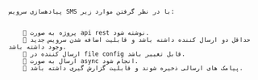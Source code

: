     پیادهسازی سرویس SMS با در نظر گرفتن موارد زیر:


         پروژه به صورت api rest نوشته شود.
         حداقل دو ارسال کننده داشته باشد و قابلیت اضافه شدن سرویس جدید وجود داشته باشد.
         ارسال کننده در file config قابل تغییر باشد.
         ارسال به صورت async انجام شود.
         پیامک های ارسالی ذخیره شوند و قابلیت گزارش گیری داشته باشد.
 
